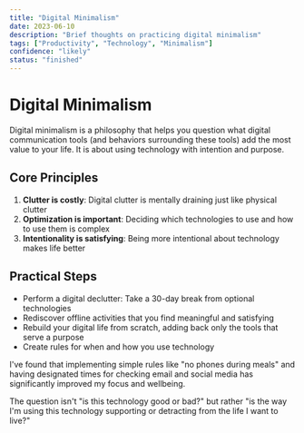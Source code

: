 ```yaml
---
title: "Digital Minimalism"
date: 2023-06-10
description: "Brief thoughts on practicing digital minimalism"
tags: ["Productivity", "Technology", "Minimalism"]
confidence: "likely"
status: "finished"
---
```


# Digital Minimalism

Digital minimalism is a philosophy that helps you question what digital communication tools (and behaviors surrounding these tools) add the most value to your life. It is about using technology with intention and purpose.

## Core Principles

1. **Clutter is costly**: Digital clutter is mentally draining just like physical clutter
2. **Optimization is important**: Deciding which technologies to use and how to use them is complex
3. **Intentionality is satisfying**: Being more intentional about technology makes life better

## Practical Steps

- Perform a digital declutter: Take a 30-day break from optional technologies
- Rediscover offline activities that you find meaningful and satisfying
- Rebuild your digital life from scratch, adding back only the tools that serve a purpose
- Create rules for when and how you use technology

I've found that implementing simple rules like "no phones during meals" and having designated times for checking email and social media has significantly improved my focus and wellbeing.

The question isn't "is this technology good or bad?" but rather "is the way I'm using this technology supporting or detracting from the life I want to live?" 